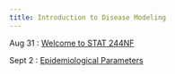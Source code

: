 ```yaml
---
title: Introduction to Disease Modeling
---
```


Aug 31
: [Welcome to STAT 244NF](#)
<!--  : [1.1](#) This is the assigned reading. -->

Sept 2
: [Epidemiological Parameters](#)
<!--  : [Solution](#) -->

<!--Sep 30
: [Variables & Objects](#)
  : [1.2](#), [2.1](#)

Oct 1
: **Lab**{: .label .label-purple } [Intro to Java](#)

Oct 2
: [Tracing, IntLists, & Recursion](#)
  : [2.1](#)
: **HW 1 due**{: .label .label-red }-->
